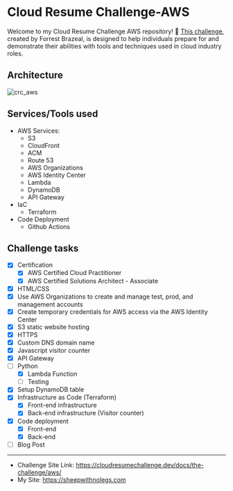 # Cloud Resume Challenge-AWS
Welcome to my Cloud Resume Challenge AWS repository! 🚀 [This challenge](https://cloudresumechallenge.dev/docs/the-challenge/aws/), created by Forrest Brazeal, is designed to help individuals prepare for and demonstrate their abilities with tools and techniques used in cloud industry roles.

## Architecture

![crc_aws](https://github.com/ruggedzen/Cloud-Resume-Challenge-AWS/assets/28713851/7861019c-9f68-43ff-9746-ae75dcfbfc50)

## Services/Tools used
- AWS Services:
    - S3
    - CloudFront
    - ACM
    - Route 53
    - AWS Organizations
    - AWS Identity Center
    - Lambda
    - DynamoDB
    - API Gateway
- IaC
     - Terraform
- Code Deployment
    - Github Actions

 ## Challenge tasks
- [x] Certification
  - [x] AWS Certified Cloud Practitioner
  - [x] AWS Certified Solutions Architect - Associate
- [x] HTML/CSS
- [x] Use AWS Organizations to create and manage test, prod, and management accounts
- [x] Create temporary credentials for AWS access via the AWS Identity Center
- [x] S3 static website hosting
- [x] HTTPS
- [x] Custom DNS domain name
- [x] Javascript visitor counter
- [x] API Gateway
- [ ] Python 
  - [x] Lambda Function
  - [ ] Testing
- [x] Setup DynamoDB table
- [x] Infrastructure as Code (Terraform)
  - [x] Front-end infrastructure
  - [x] Back-end infrastructure (Visitor counter)
- [x] Code deployment
  - [x] Front-end
  - [x] Back-end 
- [ ] Blog Post

---
- Challenge Site Link: https://cloudresumechallenge.dev/docs/the-challenge/aws/
- My Site: https://sheepwithnolegs.com
